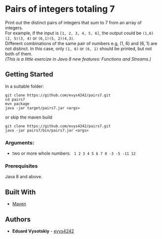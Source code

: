# Pairs of integers totaling 7

Print out the distinct pairs of integers that sum to 7 from an array of integers.  
For example, if the input is `[1, 2, 3, 4, 5, 6]`, the output could be `(1,6)(2, 5)(3, 4)` or `(6,1)(5, 2)(4,3)`.  
Different combinations of the same pair of numbers e.g, (1, 6) and (6, 1) are not distinct. 
In this case, only `(1, 6)` or `(6, 1)` should be printed, but not both of them.  
_(This is a little exercize in Java 8 new features: Functions and Streams.)_


## Getting Started

In a suitable folder:
```
git clone https://github.com/evys4242/pairs7.git
cd pairs7
mvn package
java -jar target/pairs7.jar <args>
```
or skip the maven build
```
git clone https://github.com/evys4242/pairs7.git
java -jar pairs7/bin/pairs7.jar <args>
```

### Arguments:
* two or more whole numbers: ` 1 2 3 4 5 6 7 0 -3 -5 -11 12`

### Prerequisites
Java 8 and above.


## Built With

* [Maven](https://maven.apache.org/)

## Authors

* **Eduard Vysotskiy** - [evys4242](https://github.com/evys4242)
